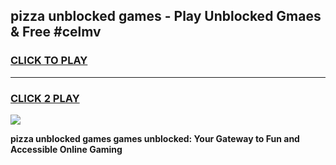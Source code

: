 
## pizza unblocked games - Play Unblocked Gmaes & Free #celmv
<h3>
<a href="https://premium.freeplayer.one?title=pizza_unblocked_games&ref=03M">CLICK TO PLAY</a></h3>
<hr>

<h3>
<a href="https://premium.freeplayer.one?title=pizza_unblocked_games&ref=03M">CLICK 2 PLAY</a>
  
</h3>

<a href="https://premium.freeplayer.one?title=pizza_unblocked_games&ref=03M"><img src="https://clearcache.store/games.png"></a>


**pizza unblocked games games unblocked: Your Gateway to Fun and Accessible Online Gaming**
